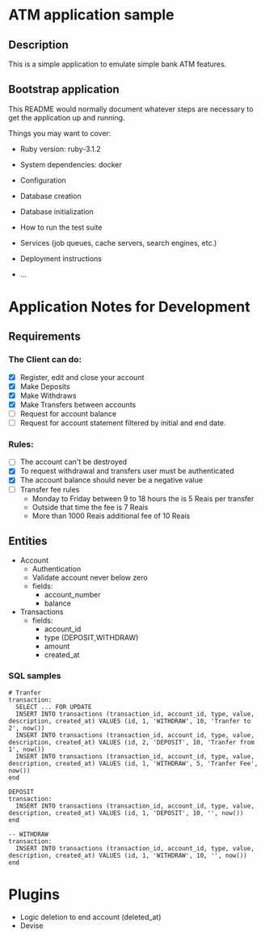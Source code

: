 # ATM application sample

## Description

This is a simple application to emulate simple bank ATM features.

## Bootstrap application

This README would normally document whatever steps are necessary to get the
application up and running.

Things you may want to cover:

* Ruby version: ruby-3.1.2

* System dependencies: docker

* Configuration

* Database creation

* Database initialization

* How to run the test suite

* Services (job queues, cache servers, search engines, etc.)

* Deployment instructions

* ...

# Application Notes for Development

## Requirements

### The Client can do:
- [x] Register, edit and close your account
- [x] Make Deposits
- [x] Make Withdraws
- [x] Make Transfers between accounts
- [ ] Request for account balance
- [ ] Request for account statement filtered by initial and end date.

### Rules:
- [ ] The account can't be destroyed
- [x] To request withdrawal and transfers user must be authenticated
- [x] The account balance should never be a negative value
- [ ] Transfer fee rules
  - Monday to Friday between 9 to 18 hours the is 5 Reais per transfer
  - Outside that time the fee is 7 Reais
  - More than 1000 Reais additional fee of 10 Reais

## Entities
- Account
  - Authentication
  - Validate account never below zero
  - fields:
    - account_number
    - balance
- Transactions
  - fields:
    - account_id
    - type (DEPOSIT,WITHDRAW)
    - amount
    - created_at

### SQL samples
```
# Tranfer
transaction:
  SELECT ... FOR UPDATE
  INSERT INTO transactions (transaction_id, account_id, type, value, description, created_at) VALUES (id, 1, 'WITHDRAW', 10, 'Tranfer to 2', now())
  INSERT INTO transactions (transaction_id, account_id, type, value, description, created_at) VALUES (id, 2, 'DEPOSIT', 10, 'Tranfer from 1', now())
  INSERT INTO transactions (transaction_id, account_id, type, value, description, created_at) VALUES (id, 1, 'WITHDRAW', 5, 'Tranfer Fee', now())
end

DEPOSIT
transaction:
  INSERT INTO transactions (transaction_id, account_id, type, value, description, created_at) VALUES (id, 1, 'DEPOSIT', 10, '', now())
end

-- WITHDRAW
transaction:
  INSERT INTO transactions (transaction_id, account_id, type, value, description, created_at) VALUES (id, 1, 'WITHDRAW', 10, '', now())
end
```

# Plugins
- Logic deletion to end account (deleted_at)
- Devise
